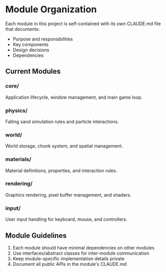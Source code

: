 # Module Organization

Each module in this project is self-contained with its own CLAUDE.md file that documents:
- Purpose and responsibilities
- Key components
- Design decisions
- Dependencies

## Current Modules

### core/
Application lifecycle, window management, and main game loop.

### physics/
Falling sand simulation rules and particle interactions.

### world/
World storage, chunk system, and spatial management.

### materials/
Material definitions, properties, and interaction rules.

### rendering/
Graphics rendering, pixel buffer management, and shaders.

### input/
User input handling for keyboard, mouse, and controllers.

## Module Guidelines

1. Each module should have minimal dependencies on other modules
2. Use interfaces/abstract classes for inter-module communication
3. Keep module-specific implementation details private
4. Document all public APIs in the module's CLAUDE.md